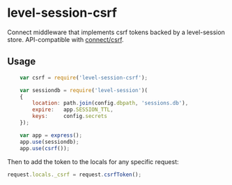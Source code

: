 # level-session-csrf

Connect middleware that implements csrf tokens backed by a level-session store. API-compatible with [connect/csrf](http://www.senchalabs.org/connect/csrf.html).

## Usage

```javascript
	var csrf = require('level-session-csrf');

	var sessiondb = require('level-session')(
	{
		location: path.join(config.dbpath, 'sessions.db'),
		expire:   app.SESSION_TTL,
		keys:     config.secrets
	});

	var app = express();
	app.use(sessiondb);
	app.use(csrf());
```

Then to add the token to the locals for any specific request:

```javascript
request.locals._csrf = request.csrfToken();
```
